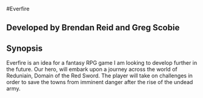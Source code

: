 #Everfire

Developed by Brendan Reid and Greg Scobie
-----------------------------------------

Synopsis
--------
Everfire is an idea for a fantasy RPG game I am looking to develop further in the future. Our hero, will embark upon a journey across the world of Reduniain, Domain of the Red Sword. The player will take on challenges in order to save the towns from imminent danger after the rise of the undead army. 
